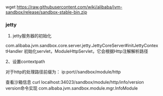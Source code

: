 
wget https://raw.githubusercontent.com/wiki/alibaba/jvm-sandbox/release/sandbox-stable-bin.zip




### jetty

1. jetty服务器的初始化

com.alibaba.jvm.sandbox.core.server.jetty.JettyCoreServer#initJettyContextHandler
初始化servlet，ModuleHttpServlet，它会根据Http注解解析路径

2、设置contextpath

对于http的处理路径前缀为： ip:port//sandbox/module/http


查看沙箱信息
curl localhost:34023/sandbox/module/http/info/version
version命令实现 com.albaba.jvm.sandbox.module.mgr.InfoModule